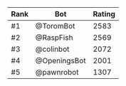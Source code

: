 Rank|Bot|Rating
---|---|---
#1|@ToromBot|2583
#2|@RaspFish|2569
#3|@colinbot|2072
#4|@OpeningsBot|2001
#5|@pawnrobot|1307
